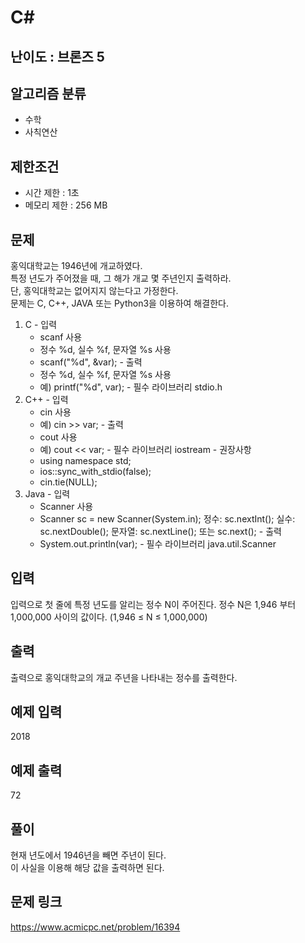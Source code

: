 # C#

## 난이도 : 브론즈 5

## 알고리즘 분류
  - 수학
  - 사칙연산

## 제한조건
  - 시간 제한 : 1초
  - 메모리 제한 : 256 MB

## 문제
홍익대학교는 1946년에 개교하였다.<br/>
특정 년도가 주어졌을 때, 그 해가 개교 몇 주년인지 출력하라.<br/>
단, 홍익대학교는 없어지지 않는다고 가정한다.<br/>
문제는 C, C++, JAVA 또는 Python3을 이용하여 해결한다.<br/>

  1. C
    - 입력
      - scanf 사용
      - 정수 %d, 실수 %f, 문자열 %s 사용
      - scanf("%d", &var);
    - 출력
      - 정수 %d, 실수 %f, 문자열 %s 사용
      - 예) printf("%d", var);
    - 필수 라이브러리 stdio.h
  2. C++
    - 입력
      - cin 사용
      - 예) cin >> var;
    - 출력
      - cout 사용
      - 예) cout << var;
    - 필수 라이브러리 iostream
    - 권장사항
      - using namespace std;
      - ios::sync_with_stdio(false);
      - cin.tie(NULL);
  3. Java
    - 입력
      - Scanner 사용
      - Scanner sc = new Scanner(System.in); 정수: sc.nextInt(); 실수: sc.nextDouble(); 문자열: sc.nextLine(); 또는 sc.next();
    - 출력
      - System.out.println(var);
    - 필수 라이브러리 java.util.Scanner


## 입력
입력으로 첫 줄에 특정 년도를 알리는 정수 N이 주어진다. 정수 N은 1,946 부터 1,000,000 사이의 값이다. (1,946 ≤ N ≤ 1,000,000)<br/>


## 출력
출력으로 홍익대학교의 개교 주년을 나타내는 정수를 출력한다.<br/>


## 예제 입력
2018<br/>


## 예제 출력
72<br/>


## 풀이
현재 년도에서 1946년을 빼면 주년이 된다.<br/>
이 사실을 이용해 해당 값을 출력하면 된다.<br/>


## 문제 링크
https://www.acmicpc.net/problem/16394